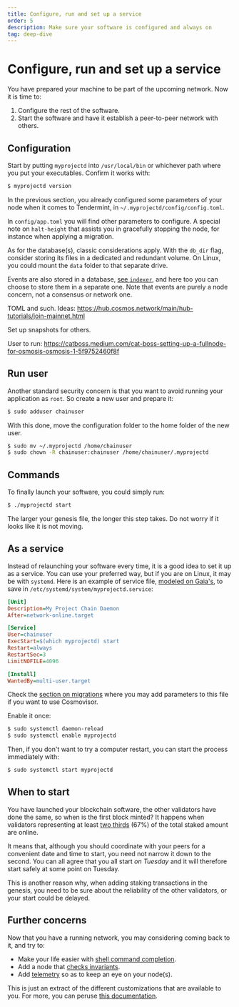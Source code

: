 ```yaml
---
title: Configure, run and set up a service
order: 5
description: Make sure your software is configured and always on
tag: deep-dive
---
```


# Configure, run and set up a service

You have prepared your machine to be part of the upcoming network. Now it is time to:

1. Configure the rest of the software.
2. Start the software and have it establish a peer-to-peer network with others.

## Configuration

Start by putting `myprojectd` into `/usr/local/bin` or whichever path where you put your executables. Confirm it works with:

```sh
$ myprojectd version
```

In the previous section, you already configured some parameters of your node when it comes to Tendermint, in `~/.myprojectd/config/config.toml`.

In `config/app.toml` you will find other parameters to configure. A special note on `halt-height` that assists you in gracefully stopping the node, for instance when applying a migration.

As for the database(s), classic considerations apply. With the `db_dir` flag, consider storing its files in a dedicated and redundant volume. On Linux, you could mount the `data` folder to that separate drive.

Events are also stored in a database, [see `indexer`](https://docs.tendermint.com/master/nodes/configuration.html#indexing-settings), and here too you can choose to store them in a separate one. Note that events are purely a node concern, not a consensus or network one.

TOML and such. Ideas: https://hub.cosmos.network/main/hub-tutorials/join-mainnet.html

Set up snapshots for others.

User to run:
https://catboss.medium.com/cat-boss-setting-up-a-fullnode-for-osmosis-osmosis-1-5f9752460f8f

## Run user

Another standard security concern is that you want to avoid running your application as `root`. So create a new user and prepare it:

```sh
$ sudo adduser chainuser
```

With this done, move the configuration folder to the home folder of the new user.

```sh
$ sudo mv ~/.myprojectd /home/chainuser
$ sudo chown -R chainuser:chainuser /home/chainuser/.myprojectd
```

## Commands

To finally launch your software, you could simply run:

```sh
$ ./myprojectd start
```

The larger your genesis file, the longer this step takes. Do not worry if it looks like it is not moving.

## As a service

Instead of relaunching your software every time, it is a good idea to set it up as a service. You can use your preferred way, but if you are on Linux, it may be with `systemd`. Here is an example of service file, [modeled on Gaia's](https://hub.cosmos.network/main/hub-tutorials/join-mainnet.html#running-via-background-process), to save in `/etc/systemd/system/myprojectd.service`:

```ini
[Unit]
Description=My Project Chain Daemon
After=network-online.target

[Service]
User=chainuser
ExecStart=$(which myprojectd) start
Restart=always
RestartSec=3
LimitNOFILE=4096

[Install]
WantedBy=multi-user.target
```

Check the [section on migrations](./6-migration.md) where you may add parameters to this file if you want to use Cosmovisor.

Enable it once:

```sh
$ sudo systemctl daemon-reload
$ sudo systemctl enable myprojectd
```

Then, if you don't want to try a computer restart, you can start the process immediately with:

```sh
$ sudo systemctl start myprojectd
```

## When to start

You have launched your blockchain software, the other validators have done the same, so when is the first block minted? It happens when validators representing at least [two thirds](https://hub.cosmos.network/main/resources/genesis.html#genesis-transactions) (67%) of the total staked amount are online.

It means that, although you should coordinate with your peers for a convenient date and time to start, you need not narrow it down to the second. You can all agree that you all start _on Tuesday_ and it will therefore start safely at some point on Tuesday.

This is another reason why, when adding staking transactions in the genesis, you need to be sure about the reliability of the other validators, or your start could be delayed.

## Further concerns

Now that you have a running network, you may considering coming back to it, and try to:

* Make your life easier with [shell command completion](https://hub.cosmos.network/main/hub-tutorials/gaiad.html#shells-completion-scripts).
* Add a node that [checks invariants](https://hub.cosmos.network/main/hub-tutorials/join-mainnet.html#verify-mainnet).
* Add [telemetry](https://docs.cosmos.network/master/core/telemetry.html) so as to keep an eye on your node(s).

This is just an extract of the different customizations that are available to you. For more, you can peruse [this documentation](https://hub.cosmos.network/main/hub-tutorials/join-mainnet.html).